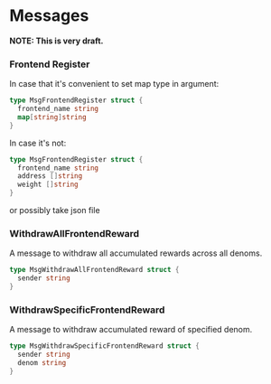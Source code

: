 # Messages

**NOTE: This is very draft.**

### Frontend Register
In case that it's convenient to set map type in argument:
```go
type MsgFrontendRegister struct {
  frontend_name string
  map[string]string  
}
```

In case it's not:
```go
type MsgFrontendRegister struct {
  frontend_name string
  address []string
  weight []string
}
```
or possibly take json file

### WithdrawAllFrontendReward
A message to withdraw all accumulated rewards across all denoms.
```go
type MsgWithdrawAllFrontendReward struct {
  sender string
}
```


### WithdrawSpecificFrontendReward
A message to withdraw accumulated reward of specified denom.
```go
type MsgWithdrawSpecificFrontendReward struct {
  sender string
  denom string
}
```
